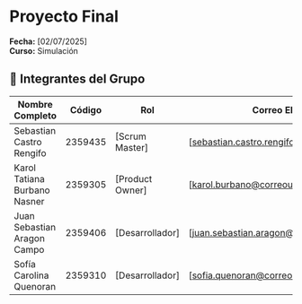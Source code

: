 # Proyecto Final

**Fecha:** [02/07/2025]  
**Curso:** Simulación

## 👥 Integrantes del Grupo
| Nombre Completo       | Código  | Rol            | Correo Electrónico       |
|-------------------------------|---------|-----------------|------------------------------------------------|
| Sebastian Castro Rengifo      | 2359435 | [Scrum Master]  | [sebastian.castro.rengifo@correounivalle.edu.co]|
| Karol Tatiana Burbano Nasner  | 2359305 | [Product Owner] | [karol.burbano@correounivalle.edu.co]|
| Juan Sebastian Aragon Campo   | 2359406 | [Desarrollador] | [juan.sebastian.aragon@correounivalle.edu.co]|
| Sofía Carolina Quenoran       | 2359310 | [Desarrollador] | [sofia.quenoran@correounivalle.edu.co]|
